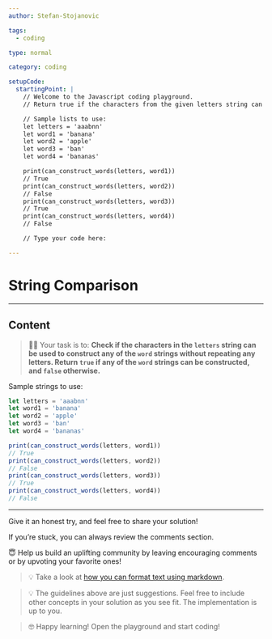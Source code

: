 ```yaml
---
author: Stefan-Stojanovic

tags:
  - coding

type: normal

category: coding

setupCode:
  startingPoint: |
    // Welcome to the Javascript coding playground.
    // Return true if the characters from the given letters string can be used to construct any of the word strings; otherwise return false. You can use each letter only once.

    // Sample lists to use:
    let letters = 'aaabnn'
    let word1 = 'banana'
    let word2 = 'apple'
    let word3 = 'ban'
    let word4 = 'bananas'

    print(can_construct_words(letters, word1)) 
    // True
    print(can_construct_words(letters, word2)) 
    // False
    print(can_construct_words(letters, word3)) 
    // True
    print(can_construct_words(letters, word4)) 
    // False

    // Type your code here:

---
```


# String Comparison

---

## Content

> 👩‍💻 Your task is to: **Check if the characters in the `letters` string can be used to construct any of the `word` strings without repeating any letters. Return `true` if any of the `word` strings can be constructed, and `false` otherwise.**

Sample strings to use:
```javascript
let letters = 'aaabnn'
let word1 = 'banana'
let word2 = 'apple'
let word3 = 'ban'
let word4 = 'bananas'

print(can_construct_words(letters, word1)) 
// True
print(can_construct_words(letters, word2)) 
// False
print(can_construct_words(letters, word3)) 
// True
print(can_construct_words(letters, word4)) 
// False
```

---

Give it an honest try, and feel free to share your solution!

If you’re stuck, you can always review the comments section.

😇 Help us build an uplifting community by leaving encouraging comments or by upvoting your favorite ones!

> 💡 Take a look at [how you can format text using markdown](https://www.enki.com/glossary/general/markdown-formatting).

> 💡 The guidelines above are just suggestions. Feel free to include other concepts in your solution as you see fit. The implementation is up to you.

> 🤓 Happy learning! Open the playground and start coding!
